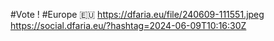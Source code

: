 #Vote ! #Europe 🇪🇺 https://dfaria.eu/file/240609-111551.jpeg https://social.dfaria.eu/?hashtag=2024-06-09T10:16:30Z